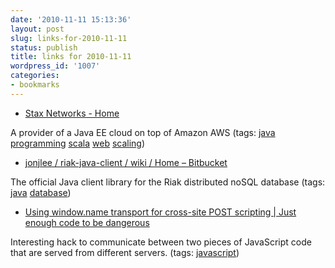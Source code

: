 ```yaml
---
date: '2010-11-11 15:13:36'
layout: post
slug: links-for-2010-11-11
status: publish
title: links for 2010-11-11
wordpress_id: '1007'
categories:
- bookmarks
---
```


  * [Stax Networks - Home](http://www.stax.net/)


A provider of a Java EE cloud on top of Amazon AWS (tags: [java](http://www.delicious.com/eob/java) [programming](http://www.delicious.com/eob/programming) [scala](http://www.delicious.com/eob/scala) [web](http://www.delicious.com/eob/web) [scaling](http://www.delicious.com/eob/scaling))


  * [jonjlee / riak-java-client / wiki / Home – Bitbucket](http://bitbucket.org/jonjlee/riak-java-client/wiki/Home)


The official Java client library for the Riak distributed noSQL database (tags: [java](http://www.delicious.com/eob/java) [database](http://www.delicious.com/eob/database))


  * [Using window.name transport for cross-site POST scripting | Just enough code to be dangerous](http://development.lombardi.com/?p=611)


Interesting hack to communicate between two pieces of JavaScript code that are served from different servers. (tags: [javascript](http://www.delicious.com/eob/javascript))



